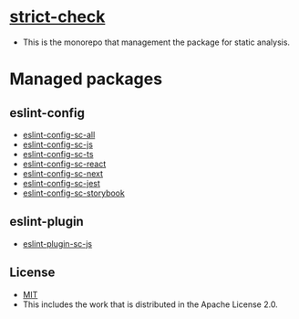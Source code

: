 # [strict-check](https://strict-check-series.pages.dev/)
- This is the monorepo that management the package for static analysis.

# Managed packages
## eslint-config
- [eslint-config-sc-all](https://www.npmjs.com/package/eslint-config-sc-all)
- [eslint-config-sc-js](https://www.npmjs.com/package/eslint-config-sc-js)
- [eslint-config-sc-ts](https://www.npmjs.com/package/eslint-config-sc-ts)
- [eslint-config-sc-react](https://www.npmjs.com/package/eslint-config-sc-react)
- [eslint-config-sc-next](https://www.npmjs.com/package/eslint-config-sc-next)
- [eslint-config-sc-jest](https://www.npmjs.com/package/eslint-config-sc-jest)
- [eslint-config-sc-storybook](https://www.npmjs.com/package/eslint-config-sc-storybook)

## eslint-plugin
- [eslint-plugin-sc-js](https://www.npmjs.com/package/eslint-plugin-sc-js)

## License
- [MIT](LICENSE)
- This includes the work that is distributed in the Apache License 2.0.
